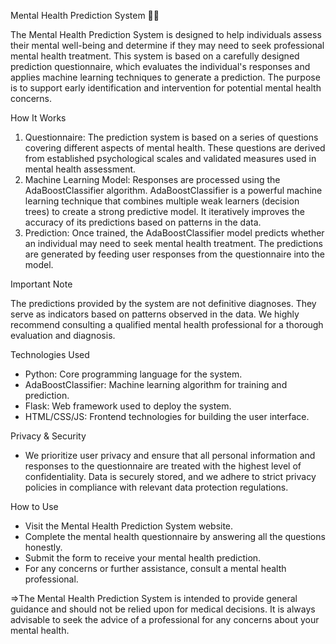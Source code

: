 Mental Health Prediction System 🧠💡

The Mental Health Prediction System is designed to help individuals assess their mental well-being and determine if they may need to seek professional mental health treatment. This system is based on a carefully designed prediction questionnaire, which evaluates the individual's responses and applies machine learning techniques to generate a prediction. The purpose is to support early identification and intervention for potential mental health concerns.

How It Works
1. Questionnaire:
The prediction system is based on a series of questions covering different aspects of mental health. These questions are derived from established psychological scales and validated measures used in mental health assessment.
2. Machine Learning Model:
Responses are processed using the AdaBoostClassifier algorithm. AdaBoostClassifier is a powerful machine learning technique that combines multiple weak learners (decision trees) to create a strong predictive model. It iteratively improves the accuracy of its predictions based on patterns in the data.
3. Prediction:
Once trained, the AdaBoostClassifier model predicts whether an individual may need to seek mental health treatment. The predictions are generated by feeding user responses from the questionnaire into the model.

Important Note

The predictions provided by the system are not definitive diagnoses. They serve as indicators based on patterns observed in the data. We highly recommend consulting a qualified mental health professional for a thorough evaluation and diagnosis.

Technologies Used
- Python: Core programming language for the system.
- AdaBoostClassifier: Machine learning algorithm for training and prediction.
- Flask: Web framework used to deploy the system.
- HTML/CSS/JS: Frontend technologies for building the user interface.

Privacy & Security
- We prioritize user privacy and ensure that all personal information and responses to the questionnaire are treated with the highest level of confidentiality. Data is securely stored, and we adhere to strict privacy policies in compliance with relevant data protection regulations.

How to Use
- Visit the Mental Health Prediction System website.
- Complete the mental health questionnaire by answering all the questions honestly.
- Submit the form to receive your mental health prediction.
- For any concerns or further assistance, consult a mental health professional.

=>The Mental Health Prediction System is intended to provide general guidance and should not be relied upon for medical decisions. It is always advisable to seek the advice of a professional for any concerns about your mental health.

